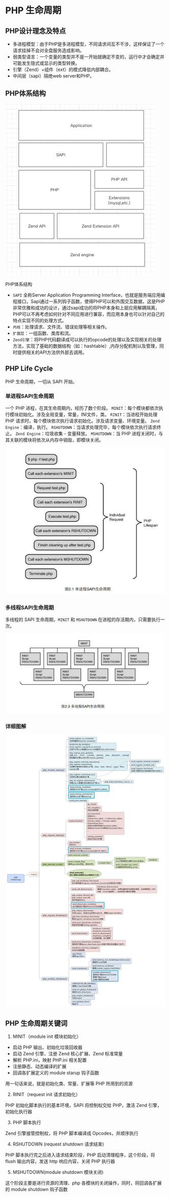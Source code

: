 # PHP 生命周期

## PHP设计理念及特点

- 多进程模型：由于PHP是多进程模型，不同请求间互不干涉，这样保证了一个请求挂掉不会对全盘服务造成影响。
- 弱类型语言：一个变量的类型并不是一开始就确定不变的，运行中才会确定并可能发生隐式或显示的类型转换。
- 引擎（Zend）+组件（ext）的模式降低内部耦合。
- 中间层（sapi）隔绝web server和PHP。

## PHP体系结构
![img](../resources/php-structure.png)

PHP体系结构

- `SAPI` 全称Server Application Programming Interface，也就是服务端应用编程接口，Sapi通过一系列钩子函数，使得PHP可以和外围交互数据，这是PHP非常优雅和成功的设计，通过sapi成功的将PHP本身和上层应用解耦隔离，PHP可以不再考虑如何针对不同应用进行兼容，而应用本身也可以针对自己的特点实现不同的处理方式。
- `内核`：处理请求、文件流、错误处理等相关操作。
- `扩展层`：一组函数、类库和流。
- `Zend引擎`：将PHP代码翻译成可以执行的opcode的处理以及实现相关的处理方法，实现了基础的数据结构（如：hashtable）,内存分配机制以及管理，同时提供相关的API方法供外部去调用。

## PHP Life Cycle

PHP 生命周期，一切从 SAPI 开始。

### 单进程SAPI生命周期

一个 PHP 进程，在其生命周期内，经历了数个阶段。
`MINIT`：每个模块都依次执行模块初始化。涉及全局变量，常量，INI文件，类。
`RINIT`：当进程开始处理 PHP 请求时，每个模块依次执行请求初始化。涉及请求变量、环境变量。
`Zend Engine`：编译，执行。
`RSHUTDOWN`：当请求处理完毕，每个模块依次执行请求终止。
`Zend Engine`：垃圾收集 - 变量释放。
`MSHUTDOWN`：当 PHP 进程关闭时，与其关联的模块将依次从内存中销毁，即模块关闭。

![img](../resources/php-single-life.jpg)

### 多线程SAPI生命周期
多线程的 SAPI 生命周期，`MINIT` 和 `MSHUTDOWN` 在进程的存活期内，只需要执行一次。

![img](../resources/php-multi-life.jpg)

### 详细图解
![php生命周期](../resources/php-sapi.png)

## PHP 生命周期关键词

1. MINIT（module init 模块初始化）

- 启动 PHP 输出、初始化垃圾回收器
- 启动 Zend 引擎、注册 Zend 核心扩展、Zend 标准常量
- 解析 PHP.ini，映射 PHP.ini 相关配置
- 注册静态、动态编译的扩展
- 回调各扩展定义的 module starup 钩子函数

用一句话来说，就是初始化类、常量、扩展等 PHP 所用到的资源

2. RINIT（request init 请求初始化）

PHP 初始化脚本执行的基本环境，SAPI 将控制权交给 PHP，激活 Zend 引擎，初始化执行器

3. PHP 脚本执行

Zend 引擎接管控制权，将 PHP 脚本编译成 Opcodes，并顺序执行

4. RSHUTDOWN (request shutdown 请求结束)

PHP 脚本执行完之后进入请求结束阶段，PHP 启动清理程序，这个阶段，将 flush 输出内容，发送 http 响应内容，关闭 PHP 执行器

5. MSHUTDOWN(module shutdown 模块关闭)

这个阶段主要是进行资源的清理、php 各模块的关闭操作，同时，将回调各扩展的 module shutdown 钩子函数
